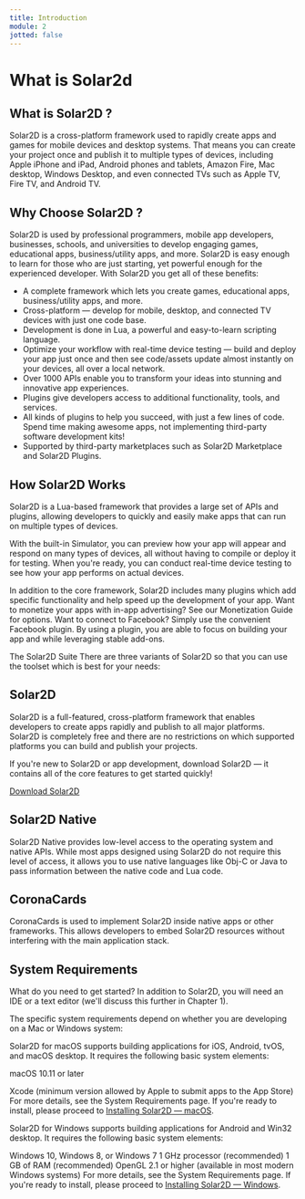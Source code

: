 ```yaml
---
title: Introduction
module: 2
jotted: false
---
```


# What is Solar2d

<!-- Potentially remove this page in future iterations -->

## What is Solar2D ?

Solar2D is a cross-platform framework used to rapidly create apps and games for mobile devices and desktop systems. That means you can create your project once and publish it to multiple types of devices, including Apple iPhone and iPad, Android phones and tablets, Amazon Fire, Mac desktop, Windows Desktop, and even connected TVs such as Apple TV, Fire TV, and Android TV.

## Why Choose Solar2D ?

Solar2D is used by professional programmers, mobile app developers, businesses, schools, and universities to develop engaging games, educational apps, business/utility apps, and more. Solar2D is easy enough to learn for those who are just starting, yet powerful enough for the experienced developer. With Solar2D you get all of these benefits:

* A complete framework which lets you create games, educational apps, business/utility apps, and more.
* Cross-platform — develop for mobile, desktop, and connected TV devices with just one code base.
* Development is done in Lua, a powerful and easy-to-learn scripting language.
* Optimize your workflow with real-time device testing — build and deploy your app just once and then see code/assets update almost instantly on your devices, all over a local network.
* Over 1000 APIs enable you to transform your ideas into stunning and innovative app experiences.
* Plugins give developers access to additional functionality, tools, and services.
* All kinds of plugins to help you succeed, with just a few lines of code. Spend time making awesome apps, not implementing third-party software development kits!
* Supported by third-party marketplaces such as Solar2D Marketplace and Solar2D Plugins.

## How Solar2D Works

Solar2D is a Lua-based framework that provides a large set of APIs and plugins, allowing developers to quickly and easily make apps that can run on multiple types of devices.

With the built-in Simulator, you can preview how your app will appear and respond on many types of devices, all without having to compile or deploy it for testing. When you're ready, you can conduct real-time device testing to see how your app performs on actual devices.

In addition to the core framework, Solar2D includes many plugins which add specific functionality and help speed up the development of your app. Want to monetize your apps with in-app advertising? See our Monetization Guide for options. Want to connect to Facebook? Simply use the convenient Facebook plugin. By using a plugin, you are able to focus on building your app and while leveraging stable add-ons.

The Solar2D Suite
There are three variants of Solar2D so that you can use the toolset which is best for your needs:

## Solar2D

Solar2D is a full-featured, cross-platform framework that enables developers to create apps rapidly and publish to all major platforms. Solar2D is completely free and there are no restrictions on which supported platforms you can build and publish your projects.

If you're new to Solar2D or app development, download Solar2D — it contains all of the core features to get started quickly!

[Download Solar2D](https://github.com/coronalabs/corona/releases)

## Solar2D Native

Solar2D Native provides low-level access to the operating system and native APIs. While most apps designed using Solar2D do not require this level of access, it allows you to use native languages like Obj-C or Java to pass information between the native code and Lua code.

## CoronaCards

CoronaCards is used to implement Solar2D inside native apps or other frameworks. This allows developers to embed Solar2D resources without interfering with the main application stack.

## System Requirements

What do you need to get started? In addition to Solar2D, you will need an IDE or a text editor (we'll discuss this further in Chapter 1).

The specific system requirements depend on whether you are developing on a Mac or Windows system:

Solar2D for macOS supports building applications for iOS, Android, tvOS, and macOS desktop. It requires the following basic system elements:

macOS 10.11 or later

Xcode (minimum version allowed by Apple to submit apps to the App Store)
For more details, see the System Requirements page. If you're ready to install, please proceed to [Installing Solar2D — macOS](https://docs.coronalabs.com/guide/start/installMac/index.html).

Solar2D for Windows supports building applications for Android and Win32 desktop. It requires the following basic system elements:

Windows 10, Windows 8, or Windows 7
1 GHz processor (recommended)
1 GB of RAM (recommended)
OpenGL 2.1 or higher (available in most modern Windows systems)
For more details, see the System Requirements page. If you're ready to install, please proceed to [Installing Solar2D — Windows](https://docs.coronalabs.com/guide/start/installWin/index.html).
